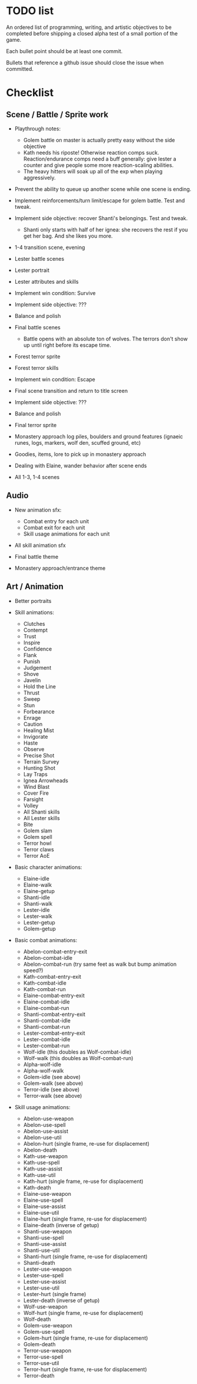 # TODO list

An ordered list of programming, writing, and artistic objectives to be completed before shipping a closed alpha test of a small portion of the game.

Each bullet point should be at least one commit.

Bullets that reference a github issue should close the issue when committed.

# Checklist

## Scene / Battle / Sprite work

- Playthrough notes:
    - Golem battle on master is actually pretty easy without the side objective
    - Kath needs his riposte! Otherwise reaction comps suck. Reaction/endurance comps need a buff generally: give lester a counter and give people some more reaction-scaling abilities.
    - The heavy hitters will soak up all of the exp when playing aggressively.

- Prevent the ability to queue up another scene while one scene is ending.
- Implement reinforcements/turn limit/escape for golem battle. Test and tweak.
- Implement side objective: recover Shanti's belongings. Test and tweak.
    - Shanti only starts with half of her ignea: she recovers the rest if you get her bag. And she likes you more.

- 1-4 transition scene, evening
- Lester battle scenes
- Lester portrait
- Lester attributes and skills
- Implement win condition: Survive
- Implement side objective: ???
- Balance and polish

- Final battle scenes
    - Battle opens with an absolute ton of wolves. The terrors don't show up until right before its escape time.
- Forest terror sprite
- Forest terror skills
- Implement win condition: Escape
- Final scene transition and return to title screen
- Implement side objective: ???
- Balance and polish
- Final terror sprite

- Monastery approach log piles, boulders and ground features (ignaeic runes, logs, markers, wolf den, scuffed ground, etc)
- Goodies, items, lore to pick up in monastery approach
- Dealing with Elaine, wander behavior after scene ends
- All 1-3, 1-4 scenes

## Audio

- New animation sfx:
    - Combat entry for each unit
    - Combat exit for each unit
    - Skill usage animations for each unit

- All skill animation sfx

- Final battle theme

- Monastery approach/entrance theme

## Art / Animation

- Better portraits

- Skill animations:
    - Clutches
    - Contempt
    - Trust
    - Inspire
    - Confidence
    - Flank
    - Punish
    - Judgement
    - Shove
    - Javelin
    - Hold the Line
    - Thrust
    - Sweep
    - Stun
    - Forbearance
    - Enrage
    - Caution
    - Healing Mist
    - Invigorate
    - Haste
    - Observe
    - Precise Shot
    - Terrain Survey
    - Hunting Shot
    - Lay Traps
    - Ignea Arrowheads
    - Wind Blast
    - Cover Fire
    - Farsight
    - Volley
    - All Shanti skills
    - All Lester skills
    - Bite
    - Golem slam
    - Golem spell
    - Terror howl
    - Terror claws
    - Terror AoE

- Basic character animations:
    - Elaine-idle
    - Elaine-walk
    - Elaine-getup
    - Shanti-idle
    - Shanti-walk
    - Lester-idle
    - Lester-walk
    - Lester-getup
    - Golem-getup

- Basic combat animations:
    - Abelon-combat-entry-exit
    - Abelon-combat-idle
    - Abelon-combat-run (try same feet as walk but bump animation speed?)
    - Kath-combat-entry-exit
    - Kath-combat-idle
    - Kath-combat-run
    - Elaine-combat-entry-exit
    - Elaine-combat-idle
    - Elaine-combat-run
    - Shanti-combat-entry-exit
    - Shanti-combat-idle
    - Shanti-combat-run
    - Lester-combat-entry-exit
    - Lester-combat-idle
    - Lester-combat-run
    - Wolf-idle (this doubles as Wolf-combat-idle)
    - Wolf-walk (this doubles as Wolf-combat-run)
    - Alpha-wolf-idle
    - Alpha-wolf-walk
    - Golem-idle (see above)
    - Golem-walk (see above)
    - Terror-idle (see above)
    - Terror-walk (see above)

- Skill usage animations:
    - Abelon-use-weapon
    - Abelon-use-spell
    - Abelon-use-assist
    - Abelon-use-util
    - Abelon-hurt (single frame, re-use for displacement)
    - Abelon-death
    - Kath-use-weapon
    - Kath-use-spell
    - Kath-use-assist
    - Kath-use-util
    - Kath-hurt (single frame, re-use for displacement)
    - Kath-death
    - Elaine-use-weapon
    - Elaine-use-spell
    - Elaine-use-assist
    - Elaine-use-util
    - Elaine-hurt (single frame, re-use for displacement)
    - Elaine-death (inverse of getup)
    - Shanti-use-weapon
    - Shanti-use-spell
    - Shanti-use-assist
    - Shanti-use-util
    - Shanti-hurt (single frame, re-use for displacement)
    - Shanti-death
    - Lester-use-weapon
    - Lester-use-spell
    - Lester-use-assist
    - Lester-use-util
    - Lester-hurt (single frame)
    - Lester-death (inverse of getup)
    - Wolf-use-weapon
    - Wolf-hurt (single frame, re-use for displacement)
    - Wolf-death
    - Golem-use-weapon
    - Golem-use-spell
    - Golem-hurt (single frame, re-use for displacement)
    - Golem-death
    - Terror-use-weapon
    - Terror-use-spell
    - Terror-use-util
    - Terror-hurt (single frame, re-use for displacement)
    - Terror-death